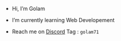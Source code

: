 

-  Hi, I’m Golam

-  I’m currently learning Web Developement  

-  Reach me on [Discord](https://discord.com/users/753155767615356929) Tag : `golam71`
